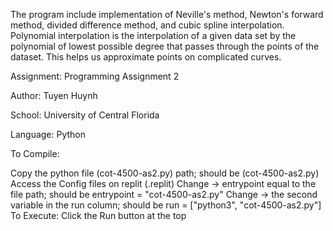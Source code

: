 The program include implementation of Neville's method, Newton's forward method, divided difference method, and cubic spline interpolation.
Polynomial interpolation is the interpolation of a given data set by the polynomial of lowest possible degree that passes through the points of the dataset.
This helps us approximate points on complicated curves.

Assignment: Programming Assignment 2

Author: Tuyen Huynh

School: University of Central Florida

Language: Python

To Compile:

Copy the python file (cot-4500-as2.py) path; should be (cot-4500-as2.py)
Access the Config files on replit (.replit)
Change -> entrypoint equal to the file path; should be entrypoint = "cot-4500-as2.py"
Change -> the second variable in the run column; should be run = ["python3", "cot-4500-as2.py"]
To Execute: Click the Run button at the top
